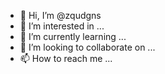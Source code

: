 - 👋 Hi, I’m @zqudgns
- 👀 I’m interested in ...
- 🌱 I’m currently learning ...
- 💞️ I’m looking to collaborate on ...
- 📫 How to reach me ...

<!---
zqudgns/zqudgns is a ✨ special ✨ repository because its `README.md` (this file) appears on your GitHub profile.
You can click the Preview link to take a look at your changes.
--->
